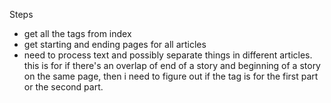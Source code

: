 Steps

- get all the tags from index
- get starting and ending pages for all articles
- need to process text and possibly separate things in different articles. this is for if there's an overlap of end of a story and beginning of a story on the same page, then i need to figure out if the tag is for the first part or the second part.
